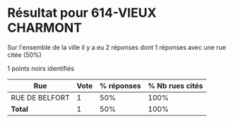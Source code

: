 # Résultat pour 614-VIEUX CHARMONT

Sur l'ensemble de la ville il y a eu 2 réponses dont 1 réponses avec une rue citée (50%)

1 points noirs identifiés

| Rue | Vote | % réponses | % Nb rues cités|
|-----|------|------------|----------------|
| RUE DE BELFORT | 1 | 50% | 100%|
| **Total** | 1 | 50% | 100%|
